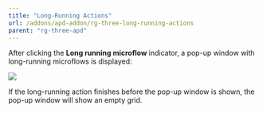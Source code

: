 ```yaml
---
title: "Long-Running Actions"
url: /addons/apd-addon/rg-three-long-running-actions
parent: "rg-three-apd"
---
```


After clicking the **Long running microflow** indicator, a pop-up window with long-running microflows is displayed:

 ![](attachments/rg-three/long-running-actions.png)

If the long-running action finishes before the pop-up window is shown, the pop-up window will show an empty grid.
